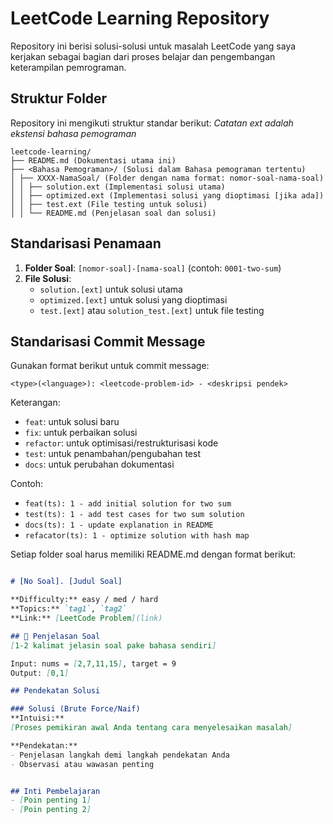# LeetCode Learning Repository

Repository ini berisi solusi-solusi untuk masalah LeetCode yang saya kerjakan sebagai bagian dari proses belajar dan pengembangan keterampilan pemrograman.

## Struktur Folder

Repository ini mengikuti struktur standar berikut:
*Catatan ext adalah ekstensi bahasa pemograman*
```shell
leetcode-learning/
├── README.md (Dokumentasi utama ini)
├── <Bahasa Pemograman>/ (Solusi dalam Bahasa pemograman tertentu)
│ ├── XXXX-NamaSoal/ (Folder dengan nama format: nomor-soal-nama-soal)
│ │ ├── solution.ext (Implementasi solusi utama)
│ │ ├── optimized.ext (Implementasi solusi yang dioptimasi [jika ada])
│ │ ├── test.ext (File testing untuk solusi)
│ │ └── README.md (Penjelasan soal dan solusi)
```


## Standarisasi Penamaan

1. **Folder Soal**: `[nomor-soal]-[nama-soal]` (contoh: `0001-two-sum`)
2. **File Solusi**:
   - `solution.[ext]` untuk solusi utama
   - `optimized.[ext]` untuk solusi yang dioptimasi
   - `test.[ext]` atau `solution_test.[ext]` untuk file testing

## Standarisasi Commit Message

Gunakan format berikut untuk commit message:
```
<type>(<language>): <leetcode-problem-id> - <deskripsi pendek>
```

Keterangan:
- `feat`: untuk solusi baru
- `fix`: untuk perbaikan solusi
- `refactor`: untuk optimisasi/restrukturisasi kode
- `test`: untuk penambahan/pengubahan test
- `docs`: untuk perubahan dokumentasi

Contoh:
- `feat(ts): 1 - add initial solution for two sum`
- `test(ts): 1 - add test cases for two sum solution`
- `docs(ts): 1 - update explanation in README`
- `refacator(ts): 1 - optimize solution with hash map`

Setiap folder soal harus memiliki README.md dengan format berikut:

```markdown

# [No Soal]. [Judul Soal]

**Difficulty:** easy / med / hard 
**Topics:** `tag1`, `tag2`  
**Link:** [LeetCode Problem](link)

## 📝 Penjelasan Soal
[1-2 kalimat jelasin soal pake bahasa sendiri]

Input: nums = [2,7,11,15], target = 9
Output: [0,1]

## Pendekatan Solusi

### Solusi (Brute Force/Naif)
**Intuisi:**
[Proses pemikiran awal Anda tentang cara menyelesaikan masalah]

**Pendekatan:**
- Penjelasan langkah demi langkah pendekatan Anda
- Observasi atau wawasan penting


## Inti Pembelajaran
- [Poin penting 1]
- [Poin penting 2]
```